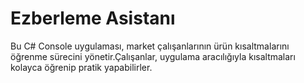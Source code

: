 # Ezberleme Asistanı
 Bu C# Console uygulaması, market çalışanlarının ürün kısaltmalarını öğrenme sürecini yönetir.Çalışanlar, uygulama aracılığıyla kısaltmaları kolayca öğrenip pratik yapabilirler.
